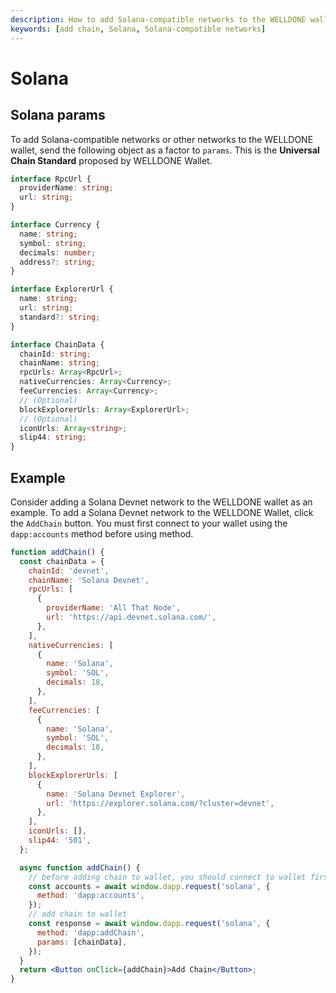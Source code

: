 ```yaml
---
description: How to add Solana-compatible networks to the WELLDONE wallet.
keywords: [add chain, Solana, Solana-compatible networks]
---
```


# Solana

## Solana params

To add Solana-compatible networks or other networks to the WELLDONE wallet, send the following object as a factor to `params`. This is the **Universal Chain Standard** proposed by WELLDONE Wallet.

```typescript title="Solana"
interface RpcUrl {
  providerName: string;
  url: string;
}

interface Currency {
  name: string;
  symbol: string;
  decimals: number;
  address?: string;
}

interface ExplorerUrl {
  name: string;
  url: string;
  standard?: string;
}

interface ChainData {
  chainId: string;
  chainName: string;
  rpcUrls: Array<RpcUrl>;
  nativeCurrencies: Array<Currency>;
  feeCurrencies: Array<Currency>;
  // (Optional)
  blockExplorerUrls: Array<ExplorerUrl>;
  // (Optional)
  iconUrls: Array<string>;
  slip44: string;
}
```

## Example

Consider adding a Solana Devnet network to the WELLDONE wallet as an example. To add a Solana Devnet network to the WELLDONE Wallet, click the `AddChain` button. You must first connect to your wallet using the `dapp:accounts` method before using method.

```jsx live
function addChain() {
  const chainData = {
    chainId: 'devnet',
    chainName: 'Solana Devnet',
    rpcUrls: [
      {
        providerName: 'All That Node',
        url: 'https://api.devnet.solana.com/',
      },
    ],
    nativeCurrencies: [
      {
        name: 'Solana',
        symbol: 'SOL',
        decimals: 18,
      },
    ],
    feeCurrencies: [
      {
        name: 'Solana',
        symbol: 'SOL',
        decimals: 18,
      },
    ],
    blockExplorerUrls: [
      {
        name: 'Solana Devnet Explorer',
        url: 'https://explorer.solana.com/?cluster=devnet',
      },
    ],
    iconUrls: [],
    slip44: '501',
  };

  async function addChain() {
    // before adding chain to wallet, you should connect to wallet first
    const accounts = await window.dapp.request('solana', {
      method: 'dapp:accounts',
    });
    // add chain to wallet
    const response = await window.dapp.request('solana', {
      method: 'dapp:addChain',
      params: [chainData],
    });
  }
  return <Button onClick={addChain}>Add Chain</Button>;
}
```
